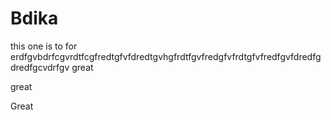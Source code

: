 # Bdika
this one is to for erdfgvbdrfcgvrdtfcgfredtgfvfdredtgvhgfrdtfgvfredgfvfrdtgfvfredfgvfdredfgdredfgcvdrfgv 
great

great

Great
